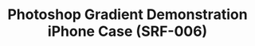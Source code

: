 ---
ee_id: '4145'
site: '1'
type: '2'
url: 2014-008-photoshop-gradient-demonstration-iphone-case-srf-006
title: Photoshop Gradient Demonstration iPhone Case (SRF-006)
year: '2014'
display_year: '2014'
medium: iPhone Case
dims: iPhone 5/5s
pitch: Plastic iPhone 5 case printed with an image from the Photoshop Gradient Demonstration
  series.
ps:
live_url:
related:
youtube:
related_code:
imgs: srf-006-iphone-case-2014-008-full-1-database-ih.jpg
subheading:
download:
add_credit: Cory Arcangel for Arcangel Surfware
commission:
layout: things-i-made
---